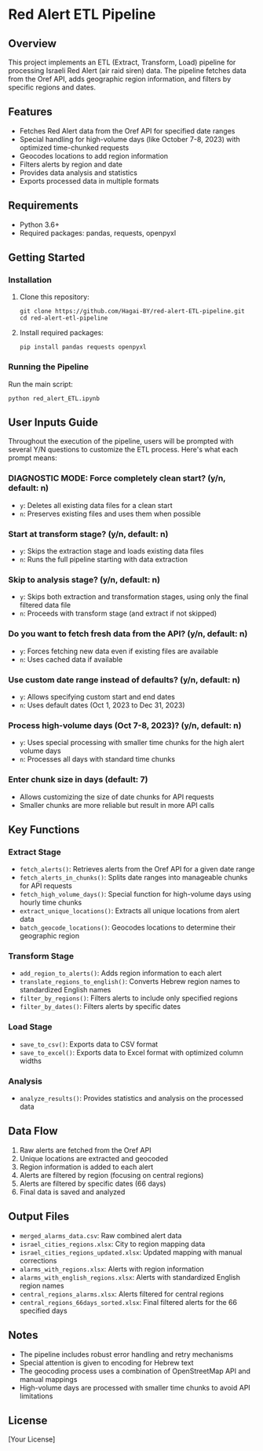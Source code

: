 # Red Alert ETL Pipeline

## Overview
This project implements an ETL (Extract, Transform, Load) pipeline for processing Israeli Red Alert (air raid siren) data. The pipeline fetches data from the Oref API, adds geographic region information, and filters by specific regions and dates.

## Features
- Fetches Red Alert data from the Oref API for specified date ranges
- Special handling for high-volume days (like October 7-8, 2023) with optimized time-chunked requests
- Geocodes locations to add region information
- Filters alerts by region and date
- Provides data analysis and statistics
- Exports processed data in multiple formats

## Requirements
- Python 3.6+
- Required packages: pandas, requests, openpyxl

## Getting Started

### Installation
1. Clone this repository:
   ```
   git clone https://github.com/Hagai-BY/red-alert-ETL-pipeline.git
   cd red-alert-etl-pipeline
   ```
2. Install required packages:
   ```
   pip install pandas requests openpyxl
   ```

### Running the Pipeline
Run the main script:
```
python red_alert_ETL.ipynb
```

## User Inputs Guide

Throughout the execution of the pipeline, users will be prompted with several Y/N questions to customize the ETL process. Here's what each prompt means:

### DIAGNOSTIC MODE: Force completely clean start? (y/n, default: n)
- `y`: Deletes all existing data files for a clean start
- `n`: Preserves existing files and uses them when possible

### Start at transform stage? (y/n, default: n)
- `y`: Skips the extraction stage and loads existing data files
- `n`: Runs the full pipeline starting with data extraction

### Skip to analysis stage? (y/n, default: n)
- `y`: Skips both extraction and transformation stages, using only the final filtered data file
- `n`: Proceeds with transform stage (and extract if not skipped)

### Do you want to fetch fresh data from the API? (y/n, default: n)
- `y`: Forces fetching new data even if existing files are available
- `n`: Uses cached data if available

### Use custom date range instead of defaults? (y/n, default: n)
- `y`: Allows specifying custom start and end dates
- `n`: Uses default dates (Oct 1, 2023 to Dec 31, 2023)

### Process high-volume days (Oct 7-8, 2023)? (y/n, default: n)
- `y`: Uses special processing with smaller time chunks for the high alert volume days
- `n`: Processes all days with standard time chunks

### Enter chunk size in days (default: 7)
- Allows customizing the size of date chunks for API requests
- Smaller chunks are more reliable but result in more API calls

## Key Functions

### Extract Stage
- `fetch_alerts()`: Retrieves alerts from the Oref API for a given date range
- `fetch_alerts_in_chunks()`: Splits date ranges into manageable chunks for API requests
- `fetch_high_volume_days()`: Special function for high-volume days using hourly time chunks
- `extract_unique_locations()`: Extracts all unique locations from alert data
- `batch_geocode_locations()`: Geocodes locations to determine their geographic region

### Transform Stage
- `add_region_to_alerts()`: Adds region information to each alert
- `translate_regions_to_english()`: Converts Hebrew region names to standardized English names 
- `filter_by_regions()`: Filters alerts to include only specified regions
- `filter_by_dates()`: Filters alerts by specific dates

### Load Stage
- `save_to_csv()`: Exports data to CSV format
- `save_to_excel()`: Exports data to Excel format with optimized column widths

### Analysis
- `analyze_results()`: Provides statistics and analysis on the processed data

## Data Flow
1. Raw alerts are fetched from the Oref API
2. Unique locations are extracted and geocoded
3. Region information is added to each alert
4. Alerts are filtered by region (focusing on central regions)
5. Alerts are filtered by specific dates (66 days)
6. Final data is saved and analyzed

## Output Files
- `merged_alarms_data.csv`: Raw combined alert data
- `israel_cities_regions.xlsx`: City to region mapping data
- `israel_cities_regions_updated.xlsx`: Updated mapping with manual corrections
- `alarms_with_regions.xlsx`: Alerts with region information
- `alarms_with_english_regions.xlsx`: Alerts with standardized English region names
- `central_regions_alarms.xlsx`: Alerts filtered for central regions
- `central_regions_66days_sorted.xlsx`: Final filtered alerts for the 66 specified days

## Notes
- The pipeline includes robust error handling and retry mechanisms
- Special attention is given to encoding for Hebrew text
- The geocoding process uses a combination of OpenStreetMap API and manual mappings
- High-volume days are processed with smaller time chunks to avoid API limitations

## License
[Your License]
